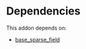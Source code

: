 # Dependencies

This addon depends on:

- [base_sparse_field](../../odoo-bringout-oca-ocb-base_sparse_field)
